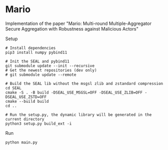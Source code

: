 # Mario
Implementation of the paper "Mario: Multi-round Multiple-Aggregator Secure Aggregation with Robustness against Malicious Actors"

Setup
```
# Install dependencies
pip3 install numpy pybind11

# Init the SEAL and pybind11
git submodule update --init --recursive
# Get the newest repositories (dev only)
# git submodule update --remote

# Build the SEAL lib without the msgsl zlib and zstandard compression
cd SEAL
cmake -S . -B build -DSEAL_USE_MSGSL=OFF -DSEAL_USE_ZLIB=OFF -DSEAL_USE_ZSTD=OFF
cmake --build build
cd ..

# Run the setup.py, the dynamic library will be generated in the current directory
python3 setup.py build_ext -i
```

Run
```
python main.py
```
